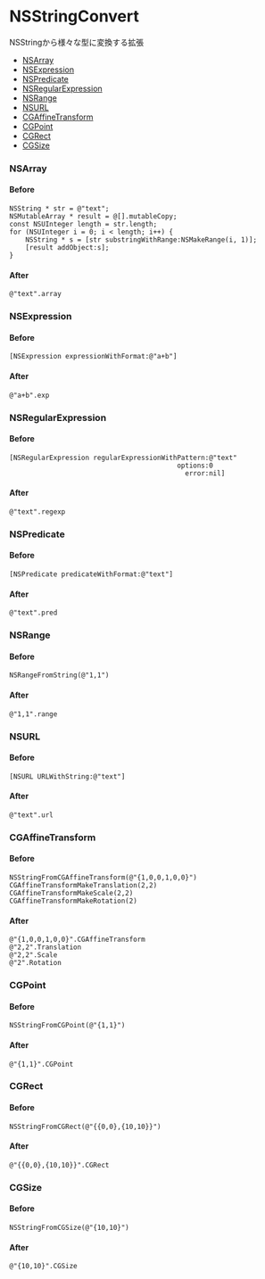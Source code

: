 
NSStringConvert
===============

NSStringから様々な型に変換する拡張

[NSArray]: #nsarray
[NSExpression]: #nsexpression
[NSPredicate]: #nspredicate
[NSRegularExpression]: #nsregularexpression
[NSRange]: #nsrange
[NSURL]: #nsurl
[CGAffineTransform]: #cgaffinetransform
[CGPoint]: #cgpoint
[CGRect]: #cgrect
[CGSize]: #cgsize

* [NSArray]
* [NSExpression]
* [NSPredicate]
* [NSRegularExpression]
* [NSRange]
* [NSURL]
* [CGAffineTransform]
* [CGPoint]
* [CGRect]
* [CGSize]

### NSArray
#### Before
    NSString * str = @"text";
    NSMutableArray * result = @[].mutableCopy;
    const NSUInteger length = str.length;
    for (NSUInteger i = 0; i < length; i++) {
        NSString * s = [str substringWithRange:NSMakeRange(i, 1)];
        [result addObject:s];
    }
#### After
    @"text".array

### NSExpression
#### Before
	[NSExpression expressionWithFormat:@"a+b"]
#### After
	@"a+b".exp

### NSRegularExpression
#### Before
    [NSRegularExpression regularExpressionWithPattern:@"text"
                                              options:0
                                                error:nil]
#### After
    @"text".regexp

### NSPredicate
#### Before
    [NSPredicate predicateWithFormat:@"text"]
#### After
    @"text".pred

### NSRange
#### Before
    NSRangeFromString(@"1,1")
#### After
    @"1,1".range

### NSURL
#### Before
    [NSURL URLWithString:@"text"]
#### After
    @"text".url
  
### CGAffineTransform
#### Before
    NSStringFromCGAffineTransform(@"{1,0,0,1,0,0}")
    CGAffineTransformMakeTranslation(2,2)
    CGAffineTransformMakeScale(2,2)
    CGAffineTransformMakeRotation(2)
#### After
    @"{1,0,0,1,0,0}".CGAffineTransform
    @"2,2".Translation
    @"2,2".Scale
    @"2".Rotation

### CGPoint
#### Before
    NSStringFromCGPoint(@"{1,1}")
#### After
    @"{1,1}".CGPoint

### CGRect
#### Before
    NSStringFromCGRect(@"{{0,0},{10,10}}")
#### After
    @"{{0,0},{10,10}}".CGRect

### CGSize
#### Before
    NSStringFromCGSize(@"{10,10}")
#### After
    @"{10,10}".CGSize
